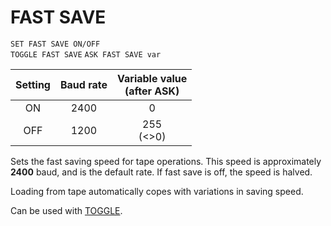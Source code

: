 # FAST SAVE

`SET FAST SAVE ON/OFF`  
`TOGGLE FAST SAVE`
`ASK FAST SAVE var`

|Setting|Baud rate|Variable value<br>(after ASK)|
|:----:|:----:|:----:|
|ON|2400|0|
|OFF|1200|255<br>(<>0)|

Sets the fast saving speed for tape operations. This speed is approximately **2400** baud, and is the default rate. If fast save is off, the speed is halved.

Loading from tape automatically copes with variations in saving speed.

Can be used with [TOGGLE](man_cs-toggle.md).

